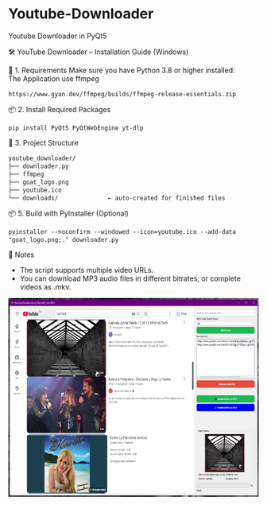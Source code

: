 # Youtube-Downloader
Youtube Downloader in PyQt5

🛠️ YouTube Downloader – Installation Guide (Windows)

📁 1. Requirements
    Make sure you have Python 3.8 or higher installed:  
    The Application use ffmpeg
   
    https://www.gyan.dev/ffmpeg/builds/ffmpeg-release-essentials.zip

    

📦 2. Install Required Packages
    
    pip install PyQt5 PyQtWebEngine yt-dlp

📂 3. Project Structure

    youtube_downloader/
    ├── downloader.py           
    ├── ffmpeg                  
    ├── goat_logo.png           
    ├── youtube.ico             
    └── downloads/              ← auto-created for finished files



📦 5. Build with PyInstaller (Optional)
    
    pyinstaller --noconfirm --windowed --icon=youtube.ico --add-data "goat_logo.png;." downloader.py

📌 Notes
- The script supports multiple video URLs.
- You can download MP3 audio files in different bitrates, or complete videos as .mkv.

<img src="https://github.com/GoatWithCode/Youtube-Downloader/blob/main/Screenshot%202025-05-19%20152554.png" alt="Girl in a jacket" width="800" height="400">
